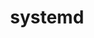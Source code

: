 ---
title: "systemd"
layout: cache
categories: [package, develop]
meta: {"compilers": ["gcc@11.4.0"], "num_specs": 4, "num_specs_by_stack": {"e4s": 4, "root": 4}, "oss": ["ubuntu22.04"], "platforms": ["linux"], "stacks": ["e4s", "root"], "targets": ["x86_64_v3"], "versions": ["256.7"]}
spec_details: [{"compiler": "gcc@11.4.0", "hash": "5xh3hjhkoy5vbcl5b7ctovk5lr3bjbr2", "os": "ubuntu22.04", "platform": "linux", "size": "-", "stacks": ["e4s", "root"], "target": "x86_64_v3", "variants": ["build_system=meson", "buildtype=release", "default_library:=shared", "~strip"], "versions": ["256.7"]}, {"compiler": "gcc@11.4.0", "hash": "jppp5p46cyy2w6vzhc7gbultk5pwzjxa", "os": "ubuntu22.04", "platform": "linux", "size": "-", "stacks": ["e4s", "root"], "target": "x86_64_v3", "variants": ["build_system=meson", "buildtype=release", "default_library:=shared", "~strip"], "versions": ["256.7"]}, {"compiler": "gcc@11.4.0", "hash": "l7be4lki4sssevfkwhfc3glvmcgztizf", "os": "ubuntu22.04", "platform": "linux", "size": "-", "stacks": ["e4s", "root"], "target": "x86_64_v3", "variants": ["build_system=meson", "buildtype=release", "default_library:=shared", "~strip"], "versions": ["256.7"]}, {"compiler": "gcc@11.4.0", "hash": "y5wtefjwycopflk52t65bwclfeaafadl", "os": "ubuntu22.04", "platform": "linux", "size": "-", "stacks": ["e4s", "root"], "target": "x86_64_v3", "variants": ["build_system=meson", "buildtype=release", "default_library:=shared", "~strip"], "versions": ["256.7"]}]
---